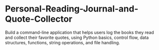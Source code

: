 # Personal-Reading-Journal-and-Quote-Collector
Build a command-line application that helps users log the books they read and collect their favorite quotes, using Python basics, control flow, data structures, functions, string operations, and file handling.
